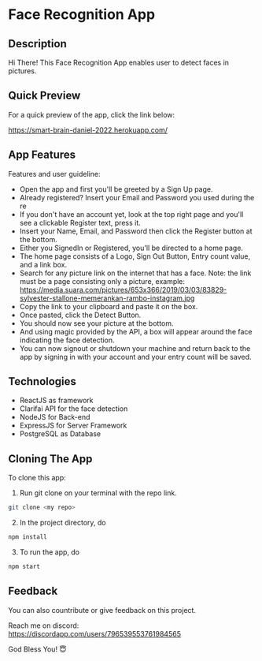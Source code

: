 # Face Recognition App

## Description

Hi There! This Face Recognition App enables user to detect faces in pictures.

## Quick Preview

For a quick preview of the app, click the link below:

https://smart-brain-daniel-2022.herokuapp.com/


## App Features

Features and user guideline:
- Open the app and first you'll be greeted by a Sign Up page.
- Already registered? Insert your Email and Password you used during the re
- If you don't have an account yet, look at the top right page and you'll see a clickable Register text, press it.
- Insert your Name, Email, and Password then click the Register button at the bottom.
- Either you SignedIn or Registered, you'll be directed to a home page.
- The home page consists of a Logo, Sign Out Button, Entry count value, and a link box.
- Search for any picture link on the internet that has a face. Note: the link must be a page consisting only a picture, example: https://media.suara.com/pictures/653x366/2019/03/03/83829-sylvester-stallone-memerankan-rambo-instagram.jpg
- Copy the link to your clipboard and paste it on the box.
- Once pasted, click the Detect Button.
- You should now see your picture at the bottom.
- And using magic provided by the API, a box will appear around the face indicating the face detection.
- You can now signout or shutdown your machine and return back to the app by signing in with your account and your entry count will be saved.

## Technologies

- ReactJS as framework
- Clarifai API for the face detection
- NodeJS for Back-end
- ExpressJS for Server Framework
- PostgreSQL as Database

## Cloning The App

To clone this app:

1. Run git clone on your terminal with the repo link.
  ```bash
git clone <my repo>
```
2. In the project directory, do
```bash
npm install
```
3. To run the app, do
```bash
npm start
```

## Feedback
You can also countribute or give feedback on this project.

Reach me on discord:\
https://discordapp.com/users/796539553761984565

God Bless You! 😇





